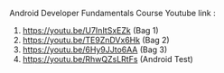Android Developer Fundamentals Course 
Youtube link :
1. https://youtu.be/U7InItSxEZk (Bag 1)
2. https://youtu.be/TE9ZnDVx6Hk (Bag 2)
3. https://youtu.be/6Hy9JJto6AA (Bag 3)
4. https://youtu.be/RhwQZsLRtFs (Android Test)

